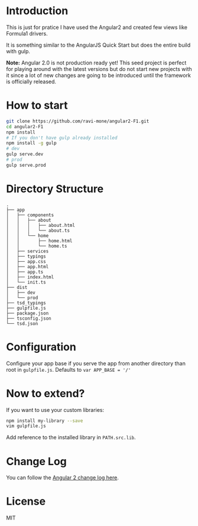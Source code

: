 # Introduction

This is just for pratice I have used the Angular2 and created few views like Formula1 drivers.


It is something similar to the AngularJS Quick Start but does the entire build with gulp.

**Note:** Angular 2.0 is not production ready yet! This seed project is perfect for playing around with the latest versions but do not start new projects with it since a lot of new changes are going to be introduced until the framework is officially released.

# How to start

```bash
git clone https://github.com/ravi-mone/angular2-F1.git
cd angular2-F1
npm install
# If you don't have gulp already installed
npm install -g gulp
# dev
gulp serve.dev
# prod
gulp serve.prod
```

# Directory Structure

```
.
├── app
│   ├── components
│   │   ├── about
│   │   │   ├── about.html
│   │   │   └── about.ts
│   │   └── home
│   │       ├── home.html
│   │       └── home.ts
│   ├── services
│   ├── typings
│   ├── app.css
│   ├── app.html
│   ├── app.ts
│   ├── index.html
│   └── init.ts
├── dist
│   ├── dev
│   └── prod
├── tsd_typings
├── gulpfile.js
├── package.json
├── tsconfig.json
└── tsd.json
```

# Configuration

Configure your app base if you serve the app from another directory than root in `gulpfile.js`.
Defaults to `var APP_BASE = '/'`

# Now to extend?

If you want to use your custom libraries:

```bash
npm install my-library --save
vim gulpfile.js
```
Add reference to the installed library in `PATH.src.lib`.

# Change Log

You can follow the [Angular 2 change log here](https://github.com/angular/angular/blob/master/CHANGELOG.md).

# License

MIT
